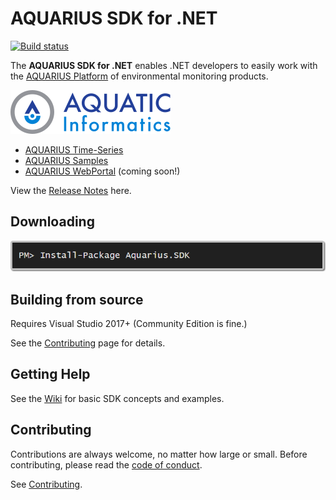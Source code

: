 # AQUARIUS SDK for .NET 

[![Build status](https://ci.appveyor.com/api/projects/status/n92nyb7xbosplh9q/branch/develop?svg=true)](https://ci.appveyor.com/project/SystemsAdministrator/aquarius-sdk-net/branch/develop)

The **AQUARIUS SDK for .NET** enables .NET developers to easily work with the [AQUARIUS Platform](http://aquaticinformatics.com/products/) of environmental monitoring products.

![AQUARIUS Platform](images/aquatic-informatics.svg)

* [AQUARIUS Time-Series](http://aquaticinformatics.com/products/aquarius-time-series/)
* [AQUARIUS Samples](http://aquaticinformatics.com/products/aquarius-samples/)
* [AQUARIUS WebPortal](http://aquaticinformatics.com/products/aquarius-webportal/) (coming soon!)

View the [Release Notes](ReleaseNotes.md) here.

## Downloading

[![Download on NuGet](images/installfromnuget.png)](https://www.nuget.org/packages/Aquarius.SDK/)

## Building from source

Requires Visual Studio 2017+ (Community Edition is fine.)

See the [Contributing](CONTRIBUTING.md) page for details.

## Getting Help

See the [Wiki](https://github.com/AquaticInformatics/aquarius-sdk-net/wiki) for basic SDK concepts and examples.

## Contributing

Contributions are always welcome, no matter how large or small. Before contributing, please read the [code of conduct](CODE_OF_CONDUCT.md).

See [Contributing](CONTRIBUTING.md).

